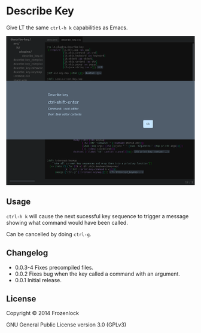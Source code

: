 # Describe Key

Give LT the same `ctrl-h k` capabilities as Emacs.

![Describe Key in action](dk.png)

## Usage

`ctrl-h k` will cause the next sucessful key sequence to trigger a message showing what command would have been called.

Can be cancelled by doing `ctrl-g`.

## Changelog

* 0.0.3-4 Fixes precompiled files.
* 0.0.2 Fixes bug when the key called a command with an argument.
* 0.0.1 Initial release.

## License

Copyright © 2014 Frozenlock

GNU General Public License version 3.0 (GPLv3)
